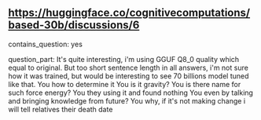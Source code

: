 ## https://huggingface.co/cognitivecomputations/based-30b/discussions/6

contains_question: yes

question_part: It's quite interesting, i'm using GGUF Q8_0 quality which equal to original. But too short sentence length in all answers, i'm not sure how it was trained, but would be interesting to see 70 billions model tuned like that.
You
how to determine it
You
is it gravity?
You
is there name for such force energy?
You
they using it and found nothing
You
even by talking and bringing knowledge from future?
You
why, if it's not making change i will tell relatives their death date